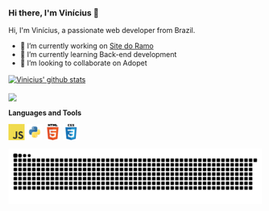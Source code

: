 ### Hi there, I'm Vinícius 👋

Hi, I'm Vinícius, a passionate web developer from Brazil.

- 🔭 I’m currently working on [Site do Ramo](https://github.com/WolfByte-CEFET-RJ/Site_do_Ramo)
- 🌱 I’m currently learning Back-end development
- 👯 I’m looking to collaborate on Adopet


<div>
 <a href="https://github.com/vinicius-leitao/github-readme-stats">
  <img align="center" src="https://github-readme-stats.vercel.app/api?username=vinicius-leitao&show_icons=true&include_all_commits=true&theme=material-palenight" alt="Vinicius' github stats" />
</a>
</div>
<br>
<div>
<a href="https://github.com/vinicius-leitao/github-readme-stats">
  <!-- Change the `github-readme-stats.anuraghazra1.vercel.app` to `github-readme-stats.vercel.app`  -->
  <img align="center" src="https://github-readme-stats.vercel.app/api/top-langs/?username=vinicius-leitao&layout=compact&theme=material-palenight" />
</a>
</div>

**Languages and Tools**

<code><img height="32" width="32" src="https://raw.githubusercontent.com/github/explore/80688e429a7d4ef2fca1e82350fe8e3517d3494d/topics/javascript/javascript.png"></code>
<code><img height="32" width="32" src="https://raw.githubusercontent.com/github/explore/80688e429a7d4ef2fca1e82350fe8e3517d3494d/topics/python/python.png"></code>
<code><img height="32" width="32" src="https://raw.githubusercontent.com/github/explore/80688e429a7d4ef2fca1e82350fe8e3517d3494d/topics/html/html.png" /></code>
<code><img height="32" width="32" src="https://raw.githubusercontent.com/github/explore/80688e429a7d4ef2fca1e82350fe8e3517d3494d/topics/css/css.png"></code>


 
<div>
 
 ![Snake animation](https://github.com/vinicius-leitao/vinicius-leitao/blob/output/github-contribution-grid-snake.svg)
 
</div>
